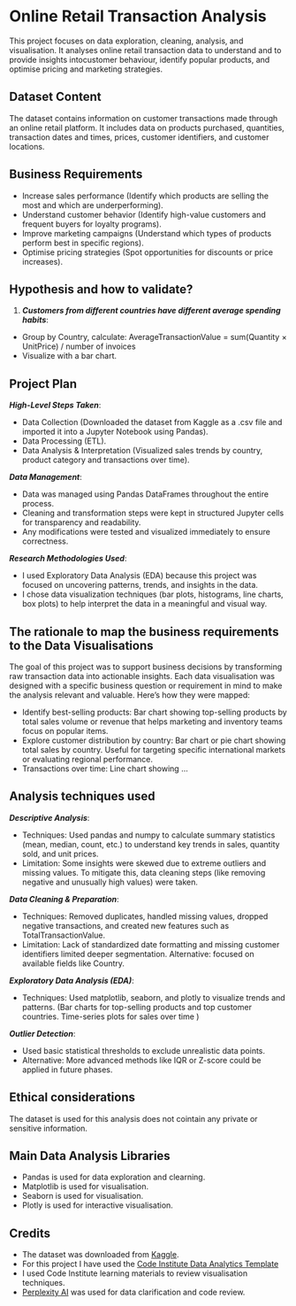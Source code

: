 # Online Retail Transaction Analysis

This project focuses on data exploration, cleaning, analysis, and visualisation. It analyses online retail transaction data to understand and to provide insights intocustomer behaviour, identify popular products, and optimise pricing and marketing strategies.
 

## Dataset Content
The dataset contains information on customer transactions made through an online retail platform. It includes data on products purchased, quantities, transaction dates and times, prices, customer identifiers, and customer locations. 

## Business Requirements
* Increase sales performance (Identify which products are selling the most and which are underperforming).
* Understand customer behavior (Identify high-value customers and frequent buyers for loyalty programs).
* Improve marketing campaigns (Understand which types of products perform best in specific regions).
* Optimise pricing strategies (Spot opportunities for discounts or price increases).

## Hypothesis and how to validate?
1. ***Customers from different countries have different average spending habits***:
* Group by Country, calculate:
AverageTransactionValue = sum(Quantity × UnitPrice) / number of invoices
* Visualize with a bar chart.

## Project Plan
***High-Level Steps Taken***:
* Data Collection (Downloaded the dataset from Kaggle as a .csv file and imported it into a Jupyter Notebook using Pandas).
* Data Processing (ETL).
* Data Analysis & Interpretation (Visualized sales trends by country, product category and transactions over time).

***Data Management***:
* Data was managed using Pandas DataFrames throughout the entire process.
* Cleaning and transformation steps were kept in structured Jupyter cells for transparency and readability.
* Any modifications were tested and visualized immediately to ensure correctness.

***Research Methodologies Used***:
* I used Exploratory Data Analysis (EDA) because this project was focused on uncovering patterns, trends, and insights in the data.
* I chose data visualization techniques (bar plots, histograms, line charts, box plots) to help interpret the data in a meaningful and visual way.

## The rationale to map the business requirements to the Data Visualisations
The goal of this project was to support business decisions by transforming raw transaction data into actionable insights. Each data visualisation was designed with a specific business question or requirement in mind to make the analysis relevant and valuable. Here’s how they were mapped:
 - Identify best-selling products: 
   Bar chart showing top-selling products by total sales volume or revenue that helps marketing and inventory teams focus on popular items.
 - Explore customer distribution by country:
   Bar chart or pie chart showing total sales by country. Useful for targeting specific international markets or evaluating regional performance.
 - Transactions over time:
   Line chart showing ...

## Analysis techniques used
***Descriptive Analysis***: 
* Techniques: Used pandas and numpy to calculate summary statistics (mean, median, count, etc.) to understand key trends in sales, quantity sold, and unit prices.
* Limitation: Some insights were skewed due to extreme outliers and missing values. To mitigate this, data cleaning steps (like removing negative and unusually high values) were taken.

***Data Cleaning & Preparation***:
* Techniques: Removed duplicates, handled missing values, dropped negative transactions, and created new features such as TotalTransactionValue.
* Limitation: Lack of standardized date formatting and missing customer identifiers limited deeper segmentation. Alternative: focused on available fields like Country.

***Exploratory Data Analysis (EDA)***:
* Techniques: Used matplotlib, seaborn, and plotly to visualize trends and patterns. 
  (Bar charts for top-selling products and top customer countries. Time-series plots for sales over time )

***Outlier Detection***:
* Used basic statistical thresholds to exclude unrealistic data points.
* Alternative: More advanced methods like IQR or Z-score could be applied in future phases.

## Ethical considerations
The dataset is used for this analysis does not cointain any private or sensitive information.

## Main Data Analysis Libraries
* Pandas is used for data exploration and clearning.
* Matplotlib is used for visualisation.
* Seaborn is used for visualisation.
* Plotly is used for interactive visualisation.

## Credits
* The dataset was downloaded from [Kaggle](https://www.kaggle.com/datasets/abhishekrp1517/online-retail-transactions-dataset).
* For this project I have used the [Code Institute Data Analytics Template](https://github.com/Code-Institute-Org/data-analytics-template/tree/main)
* I used Code Institute learning materials to review visualisation techniques.
* [Perplexity AI](https://www.perplexity.ai/) was used for data clarification and code review.
